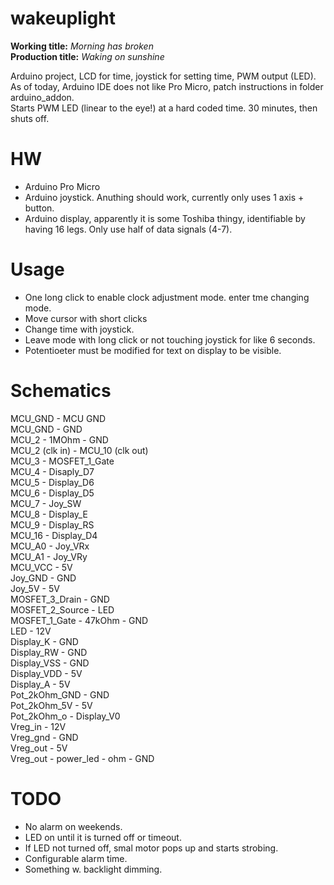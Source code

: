 # wakeuplight
__Working title:__ _Morning has broken_  
__Production title:__ _Waking on sunshine_

Arduino project, LCD for time, joystick for setting time, PWM output (LED).  
As of today, Arduino IDE does not like Pro Micro, patch instructions in folder arduino_addon.  
Starts PWM LED (linear to the eye!) at a hard coded time. 30 minutes, then shuts off.

# HW
- Arduino Pro Micro
- Arduino joystick. Anuthing should work, currently only uses 1 axis + button.
- Arduino display, apparently it is some Toshiba thingy, identifiable by having 16 legs. Only use half of data signals (4-7).

# Usage
- One long click to enable clock adjustment mode. enter tme changing mode.
- Move cursor with short clicks
- Change time with joystick.
- Leave mode with long click or not touching joystick for like 6 seconds.
- Potentioeter must be modified for text on display to be visible.

# Schematics
MCU_GND - MCU GND  
MCU_GND - GND  
MCU_2 - 1MOhm - GND  
MCU_2 (clk in) - MCU_10 (clk out)  
MCU_3 - MOSFET_1_Gate  
MCU_4 - Disaply_D7  
MCU_5 - Display_D6  
MCU_6 - Display_D5  
MCU_7 - Joy_SW  
MCU_8 - Display_E  
MCU_9 - Display_RS  
MCU_16 - Display_D4  
MCU_A0 - Joy_VRx  
MCU_A1 - Joy_VRy  
MCU_VCC - 5V  
Joy_GND - GND  
Joy_5V - 5V  
MOSFET_3_Drain - GND  
MOSFET_2_Source - LED  
MOSFET_1_Gate - 47kOhm - GND  
LED - 12V  
Display_K - GND  
Display_RW - GND  
Display_VSS - GND  
Display_VDD - 5V  
Display_A - 5V  
Pot_2kOhm_GND - GND  
Pot_2kOhm_5V - 5V  
Pot_2kOhm_o - Display_V0  
Vreg_in - 12V  
Vreg_gnd - GND  
Vreg_out - 5V  
Vreg_out - power_led - ohm - GND  

# TODO
- No alarm on weekends.
- LED on until it is turned off or timeout.
- If LED not turned off, smal motor pops up and starts strobing.
- Configurable alarm time.
- Something w. backlight dimming.
